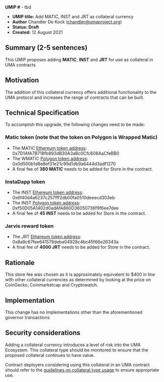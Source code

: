 **UMIP #**  - tbd

-   **UMIP title:** Add MATIC, INST and JRT as collateral currency 
-   **Author**  Chandler De Kock (chandler@umaproject.org)
-   **Status: Draft**
-   **Created:**  12 August 2021

## Summary (2-5 sentences)

This UMIP proposes adding **MATIC**, **INST** and **JRT** for use as collateral in UMA contracts.

## Motivation

The addition of this collateral currency offers additional functionality to the UMA protocol and increases the range of contracts that can be built.

## Technical Specification

To accomplish this upgrade, the following changes need to be made:


 ### Matic token (note that the token on Polygon is Wrapped Matic)   
-   The MATIC [Ethereum token address](https://etherscan.io/address/0x7D1AfA7B718fb893dB30A3aBc0Cfc608AaCfeBB0):  0x7D1AfA7B718fb893dB30A3aBc0Cfc608AaCfeBB0
-   The WMATIC [Polygon token address](https://polygonscan.com/token/0x0d500b1d8e8ef31e21c99d1db9a6444d3adf1270): 0x0d500b1d8e8ef31e21c99d1db9a6444d3adf1270
-   A final fee of **380 MATIC** needs to be added for Store in the contract.

### InstaDapp token
-   The INST [Ethereum token address](https://etherscan.io/address/0x6f40d4a6237c257fff2db00fa0510deeecd303eb): 0x6f40d4a6237c257fff2db00fa0510deeecd303eb
-   The INST [Polygon token address](https://polygonscan.com/address/0xf50D05A1402d0adAfA880D36050736f9f6ee7dee): 0xf50D05A1402d0adAfA880D36050736f9f6ee7dee
-   A final fee of **45 INST** needs to be added for Store in the contract.

### Jarvis reward token
-   The JRT [Ethereum token address](https://etherscan.io/address/0x8a9c67fee641579deba04928c4bc45f66e26343a): 0x8a9c67fee641579deba04928c4bc45f66e26343a
-   A final fee of **4000 JRT** needs to be added for Store in the contract.
    
## Rationale

This store fee was chosen as it is approximately equivalent to $400 in line with other collateral currencies as determined by looking at the price on CoinGecko, Coinmarketcap and Cryptowatch.

## Implementation

This change has no implementations other than the aforementioned governor transactions

## Security considerations

Adding a collateral currency introduces a level of risk into the UMA Ecosystem.  This collateral type should be monitored to ensure that the proposed collateral continues to have value.

Contract deployers considering using this collateral in an UMA contract should refer to the [guidelines on collateral type usage](https://docs.umaproject.org/uma-tokenholders/guidence-on-collateral-currency-addition) to ensure appropriate use.


